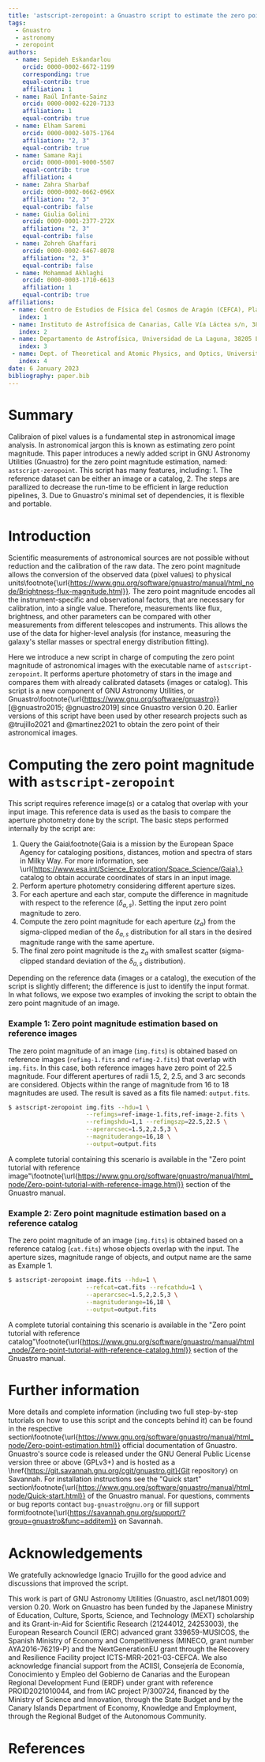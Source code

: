 ```yaml
---
title: 'astscript-zeropoint: a Gnuastro script to estimate the zero point magnitude of astronomical images'
tags:
  - Gnuastro
  - astronomy
  - zeropoint
authors:
  - name: Sepideh Eskandarlou
    orcid: 0000-0002-6672-1199
    corresponding: true
    equal-contrib: true
    affiliation: 1
  - name: Raúl Infante-Sainz
    orcid: 0000-0002-6220-7133
    affiliation: 1
    equal-contrib: true
  - name: Elham Saremi
    orcid: 0000-0002-5075-1764
    affiliation: "2, 3"
    equal-contrib: true
  - name: Samane Raji
    orcid: 0000-0001-9000-5507
    equal-contrib: true
    affiliation: 4
  - name: Zahra Sharbaf
    orcid: 0000-0002-0662-096X
    affiliation: "2, 3"
    equal-contrib: false
  - name: Giulia Golini
    orcid: 0009-0001-2377-272X
    affiliation: "2, 3"
    equal-contrib: false
  - name: Zohreh Ghaffari
    orcid: 0000-0002-6467-8078
    affiliation: "2, 3"
    equal-contrib: false
  - name: Mohammad Akhlaghi
    orcid: 0000-0003-1710-6613
    affiliation: 1
    equal-contrib: true
affiliations:
 - name: Centro de Estudios de Física del Cosmos de Aragón (CEFCA), Plaza San Juan 1, 44001 Teruel, Spain
   index: 1
 - name: Instituto de Astrofísica de Canarias, Calle Vía Láctea s/n, 38205 La Laguna, Spain
   index: 2
 - name: Departamento de Astrofísica, Universidad de La Laguna, 38205 La Laguna, Spain
   index: 3
 - name: Dept. of Theoretical and Atomic Physics, and Optics, University of Valladolid, Spain
   index: 4
date: 6 January 2023
bibliography: paper.bib
---
```






# Summary
Calibraion of pixel values is a fundamental step in astronomical image analysis.
In astronomical jargon this is known as estimating zero point magnitude.
This paper introduces a newly added script in GNU Astronomy Utilities (Gnuastro) for the zero point magnitude estimation, named: `astscript-zeropoint`.
This script has many features, including: 1. The reference dataset can be either an image or a catalog, 2. The steps are parallized to decrease the run-time to be efficient in large reduction pipelines, 3. Due to Gnuastro's minimal set of dependencies, it is flexible and portable.


# Introduction
Scientific measurements of astronomical sources are not possible without reduction and the calibration of the raw data.
The zero point magnitude allows the conversion of the observed data (pixel values) to physical units\footnote{\url{https://www.gnu.org/software/gnuastro/manual/html_node/Brightness-flux-magnitude.html}}.
The zero point magnitude encodes all the instrument-specific and observational factors, that are necessary for calibration, into a single value.
Therefore, measurements like flux, brightness, and other parameters can be compared with other measurements from different telescopes and instruments.
This allows the use of the data for higher-level analysis (for instance, measuring the galaxy's stellar masses or spectral energy distribution fitting).


Here we introduce a new script in charge of computing the zero point magnitude of astronomical images with the executable name of `astscript-zeropoint`.
It performs aperture photometry of stars in the image and compares them with already calibrated datasets (images or catalog).
This script is a new component of GNU Astronomy Utilities, or Gnuastro\footnote{\url{https://www.gnu.org/software/gnuastro}} [@gnuastro2015; @gnuastro2019] since Gnuastro version $0.20$.
Earlier versions of this script have been used by other research projects such as @trujillo2021 and @martinez2021 to obtain the zero point of their astronomical images.


# Computing the zero point magnitude with `astscript-zeropoint`
This script requires reference image(s) or a catalog that overlap with your input image.
This reference data is used as the basis to compare the aperture photometry done by the script.
The basic steps performed internally by the script are:

1. Query the Gaia\footnote{Gaia is a mission by the European Space Agency for cataloging positions, distances, motion and spectra of stars in Milky Way. For more information, see \url{https://www.esa.int/Science_Exploration/Space_Science/Gaia}.} catalog to obtain accurate coordinates of stars in an input image.
2. Perform aperture photometry considering different aperture sizes.
3. For each aperture and each star, compute the difference in magnitude with respect to the reference ($\delta_{a,s}$).
Setting the input zero point magnitude to zero.
4. Compute the zero point magnitude for each aperture ($z_a$) from the sigma-clipped median of the $\delta_{a,s}$ distribution for all stars in the desired magnitude range with the same aperture.
5. The final zero point magnitude is the $z_a$ with smallest scatter (sigma-clipped standard deviation of the $\delta_{a,s}$ distribution).

Depending on the reference data (images or a catalog), the execution of the script is slightly different; the difference is just to identify the input format.
In what follows, we expose two examples of invoking the script to obtain the zero point magnitude of an image.


### Example 1: Zero point magnitude estimation based on reference images
The zero point magnitude of an image (`img.fits`) is obtained based on reference images (`refimg-1.fits` and `refimg-2.fits`) that overlap with `img.fits`.
In this case, both reference images have zero point of 22.5 magnitude.
Four different apertures of radii 1.5, 2, 2.5, and 3 arc seconds are considered.
Objects within the range of magnitude from 16 to 18 magnitudes are used.
The result is saved as a fits file named: `output.fits`.

```bash
$ astscript-zeropoint img.fits --hdu=1 \
                      --refimgs=ref-image-1.fits,ref-image-2.fits \
                      --refimgshdu=1,1 --refimgszp=22.5,22.5 \
                      --aperarcsec=1.5,2,2.5,3 \
                      --magnituderange=16,18 \
                      --output=output.fits
```

A complete tutorial containing this scenario is available in the "Zero point tutorial with reference image"\footnote{\url{https://www.gnu.org/software/gnuastro/manual/html_node/Zero-point-tutorial-with-reference-image.html}} section of the Gnuastro manual.

### Example 2: Zero point magnitude estimation based on a reference catalog
The zero point magnitude of an image (`img.fits`) is obtained based on a reference catalog (`cat.fits`) whose objects overlap with the input.
The aperture sizes, magnitude range of objects, and output name are the same as Example 1.

```bash
$ astscript-zeropoint image.fits --hdu=1 \
                      --refcat=cat.fits --refcathdu=1 \
                      --aperarcsec=1.5,2,2.5,3 \
                      --magnituderange=16,18 \
                      --output=output.fits
```

A complete tutorial containing this scenario is available in the "Zero point tutorial with reference catalog"\footnote{\url{https://www.gnu.org/software/gnuastro/manual/html_node/Zero-point-tutorial-with-reference-catalog.html}} section of the Gnuastro manual.



# Further information
More details and complete information (including two full step-by-step tutorials on how to use this script and the concepts behind it) can be found in the respective section\footnote{\url{https://www.gnu.org/software/gnuastro/manual/html_node/Zero-point-estimation.html}} official documentation of Gnuastro.
Gnuastro's source code is released under the GNU General Public License version three or above (GPLv3+) and is hosted as a \href{https://git.savannah.gnu.org/cgit/gnuastro.git}{Git repository} on Savannah.
For installation instructions see the "Quick start" section\footnote{\url{https://www.gnu.org/software/gnuastro/manual/html_node/Quick-start.html}} of the Gnuastro manual.
For questions, comments or bug reports contact `bug-gnuastro@gnu.org` or fill support form\footnote{\url{https://savannah.gnu.org/support/?group=gnuastro&func=additem}} on Savannah.

# Acknowledgements
We gratefully acknowledge Ignacio Trujillo for the good advice and discussions that improved the script.

This work is part of GNU Astronomy Utilities (Gnuastro, ascl.net/1801.009) version 0.20. Work on Gnuastro has been funded by the Japanese Ministry of Education, Culture, Sports, Science, and Technology (MEXT) scholarship and its Grant-in-Aid for Scientific Research (21244012, 24253003), the European Research Council (ERC) advanced grant 339659-MUSICOS, the Spanish Ministry of Economy and Competitiveness (MINECO, grant number AYA2016-76219-P) and the NextGenerationEU grant through the Recovery and Resilience Facility project ICTS-MRR-2021-03-CEFCA.
We also acknowledge financial support from the ACIISI, Consejería de Economía, Conocimiento y Empleo del Gobierno de Canarias and the European Regional Development Fund (ERDF) under grant with reference PROID2021010044, and from IAC project P/300724, financed by the Ministry of Science and Innovation, through the State Budget and by the Canary Islands Department of Economy, Knowledge and Employment, through the Regional Budget of the Autonomous Community.

# References
